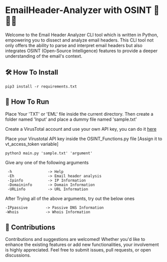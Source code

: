 # EmailHeader-Analyzer with OSINT 📧🕵️‍♂️

Welcome to the Email Header Analyzer CLI tool which is written in Python, empowering you to dissect and analyze email headers. This CLI tool not only offers the ability to parse and interpret email headers but also integrates OSINT (Open-Source Intelligence) features to provide a deeper understanding of the email's context.


## 🛠️ How To Install
```
pip3 install -r requirements.txt
```

## 🚀 How To Run

Place Your 'TXT' or 'EML' file inside the current directory. Then create a folder named 'Input' and place a dummy file named 'sample.txt'

Create a VirusTotal account and use your own API key, you can do it [here](https://www.virustotal.com/gui/home/search)

Place your Virustotal API key inside the OSINT_Functions.py file [Assign it to vt_access_token variable]
```
python3 main.py 'sample.txt' 'argument'
```
Give any one of the following arguments

```
 -h                -> Help                    
 -Eh               -> Email header analysis   
 -Ipinfo           -> IP Information                      
 -Domaininfo       -> Domain Information      
 -URLinfo          -> URL Information   
 ```
 
 After Trying all of the above arguments, try out the below ones
 
 ```
 -IPpassive        -> Passive DNS Information
 -Whois            -> Whois Information
 ```

## 🤝 Contributions

Contributions and suggestions are welcomed! Whether you'd like to enhance the existing features or add new functionalities, your involvement is highly appreciated. Feel free to submit issues, pull requests, or open discussions.

